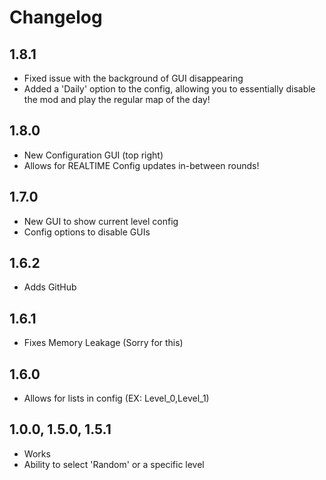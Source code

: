 # Changelog

## 1.8.1
- Fixed issue with the background of GUI disappearing
- Added a 'Daily' option to the config, allowing you to essentially disable the mod and play the regular map of the day!

## 1.8.0
- New Configuration GUI (top right)
- Allows for REALTIME Config updates in-between rounds!

## 1.7.0
- New GUI to show current level config
- Config options to disable GUIs

## 1.6.2
- Adds GitHub

## 1.6.1
- Fixes Memory Leakage (Sorry for this)

## 1.6.0
- Allows for lists in config (EX: Level_0,Level_1)


## 1.0.0, 1.5.0, 1.5.1
- Works
- Ability to select 'Random' or a specific level
